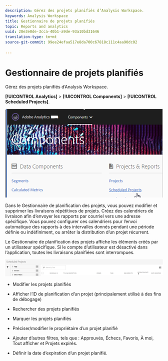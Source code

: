 ```yaml
---
description: Gérez des projets planifiés d’Analysis Workspace.
keywords: Analysis Workspace
title: Gestionnaire de projets planifiés
topic: Reports and analytics
uuid: 28e3e0de-3cca-40b1-a9de-93a10bd31646
translation-type: tm+mt
source-git-commit: 99ee24efaa517e8da700c67818c111c4aa90dc02

---
```



# Gestionnaire de projets planifiés

Gérez des projets planifiés d’Analysis Workspace.

**[!UICONTROL Analytics]** > **[!UICONTROL Components]** > **[!UICONTROL Scheduled Projects]**.

![](assets/components-scheduled-projects.png)

Dans le Gestionnaire de planification des projets, vous pouvez modifier et supprimer les livraisons répétitives de projets. Créez des calendriers de livraison afin d’envoyer les rapports par courriel vers une adresse spécifique. Vous pouvez configurer ces calendriers pour l’envoi automatique des rapports à des intervalles donnés pendant une période définie ou indéfiniment, ou arrêter la distribution d’un projet récurrent.

Le Gestionnaire de planification des projets affiche les éléments créés par un utilisateur spécifique. Si le compte d’utilisateur est désactivé dans l’application, toutes les livraisons planifiées sont interrompues.

![](assets/scheduled-projects.png)

* Modifier les projets planifiés
* Afficher l’ID de planification d’un projet (principalement utilisé à des fins de débogage)
* Rechercher des projets planifiés
* Marquer les projets planifiés
* Préciser/modifier le propriétaire d’un projet planifié
* Ajouter d’autres filtres, tels que : Approuvés, Échecs, Favoris, À moi, Tout afficher et Projets expirés.

* Définir la date d’expiration d’un projet planifié.

